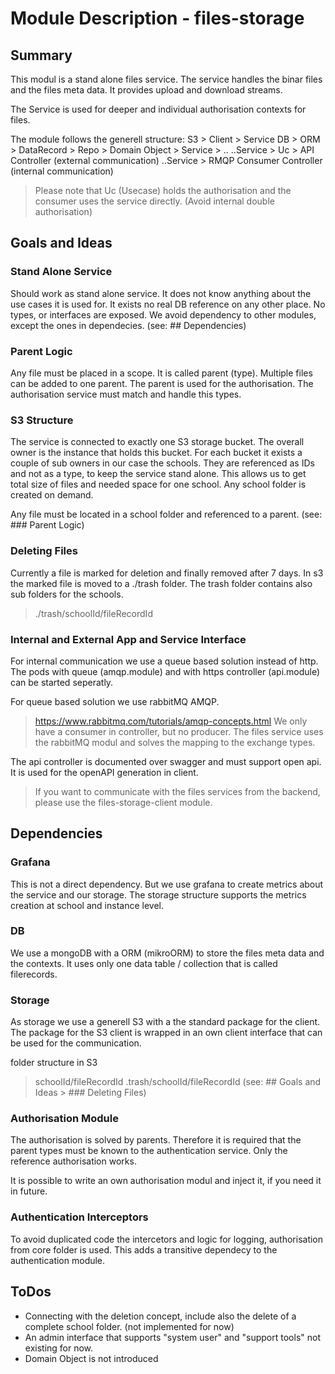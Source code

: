 # Module Description - files-storage

## Summary

This modul is a stand alone files service.
The service handles the binar files and the files meta data.
It provides upload and download streams.

The Service is used for deeper and individual authorisation contexts for files.

The module follows the generell structure:
S3 > Client > Service
DB > ORM > DataRecord > Repo > Domain Object > Service > ..
..Service > Uc > API Controller (external communication)
..Service > RMQP Consumer Controller (internal communication)

> Please note that Uc (Usecase) holds the authorisation and the consumer uses the service directly.
> (Avoid internal double authorisation)

## Goals and Ideas

### Stand Alone Service

Should work as stand alone service.
It does not know anything about the use cases it is used for.
It exists no real DB reference on any other place. No types, or interfaces are exposed.
We avoid dependency to other modules, except the ones in dependecies. (see: ## Dependencies)

### Parent Logic

Any file must be placed in a scope. It is called parent (type).
Multiple files can be added to one parent.
The parent is used for the authorisation.
The authorisation service must match and handle this types.

### S3 Structure

The service is connected to exactly one S3 storage bucket.
The overall owner is the instance that holds this bucket.
For each bucket it exists a couple of sub owners in our case the schools.
They are referenced as IDs and not as a type, to keep the service stand alone.
This allows us to get total size of files and needed space for one school.
Any school folder is created on demand.

Any file must be located in a school folder and referenced to a parent. (see: ### Parent Logic)

### Deleting Files

Currently a file is marked for deletion and finally removed after 7 days.
In s3 the marked file is moved to a ./trash folder.
The trash folder contains also sub folders for the schools.
> ./trash/schoolId/fileRecordId

### Internal and External App and Service Interface

For internal communication we use a queue based solution instead of http.
The pods with queue (amqp.module) and with https controller (api.module) can be started seperatly.

For queue based solution we use rabbitMQ AMQP.
> <https://www.rabbitmq.com/tutorials/amqp-concepts.html>
We only have a consumer in controller, but no producer.
The files service uses the rabbitMQ modul and solves the mapping to the exchange types.

The api controller is documented over swagger and must support open api.
It is used for the openAPI generation in client.

> If you want to communicate with the files services from the backend, please use the files-storage-client module.

## Dependencies

### Grafana

This is not a direct dependency.
But we use grafana to create metrics about the service and our storage.
The storage structure supports the metrics creation at school and instance level.

### DB

We use a mongoDB with a ORM (mikroORM) to store the files meta data and the contexts.
It uses only one data table / collection that is called filerecords.

### Storage

As storage we use a generell S3 with a the standard package for the client.
The package for the S3 client is wrapped in an own client interface that can be used for the communication.

folder structure in S3
> schoolId/fileRecordId
> .trash/schoolId/fileRecordId (see: ## Goals and Ideas > ### Deleting Files)

### Authorisation Module

The authorisation is solved by parents.
Therefore it is required that the parent types must be known to the authentication service.
Only the reference authorisation works.

It is possible to write an own authorisation modul and inject it, if you need it in future.

### Authentication Interceptors

To avoid duplicated code the intercetors and logic for logging, authorisation from core folder is used.
This adds a transitive dependecy to the authentication module.

## ToDos

- Connecting with the deletion concept, include also the delete of a complete school folder. (not implemented for now)
- An admin interface that supports "system user" and "support tools" not existing for now.
- Domain Object is not introduced
